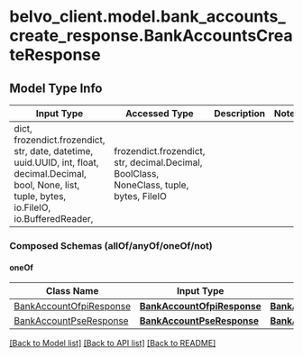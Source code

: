 # belvo_client.model.bank_accounts_create_response.BankAccountsCreateResponse

## Model Type Info
Input Type | Accessed Type | Description | Notes
------------ | ------------- | ------------- | -------------
dict, frozendict.frozendict, str, date, datetime, uuid.UUID, int, float, decimal.Decimal, bool, None, list, tuple, bytes, io.FileIO, io.BufferedReader,  | frozendict.frozendict, str, decimal.Decimal, BoolClass, NoneClass, tuple, bytes, FileIO |  | 

### Composed Schemas (allOf/anyOf/oneOf/not)
#### oneOf
Class Name | Input Type | Accessed Type | Description | Notes
------------- | ------------- | ------------- | ------------- | -------------
[BankAccountOfpiResponse](BankAccountOfpiResponse.md) | [**BankAccountOfpiResponse**](BankAccountOfpiResponse.md) | [**BankAccountOfpiResponse**](BankAccountOfpiResponse.md) |  | 
[BankAccountPseResponse](BankAccountPseResponse.md) | [**BankAccountPseResponse**](BankAccountPseResponse.md) | [**BankAccountPseResponse**](BankAccountPseResponse.md) |  | 

[[Back to Model list]](../../README.md#documentation-for-models) [[Back to API list]](../../README.md#documentation-for-api-endpoints) [[Back to README]](../../README.md)

